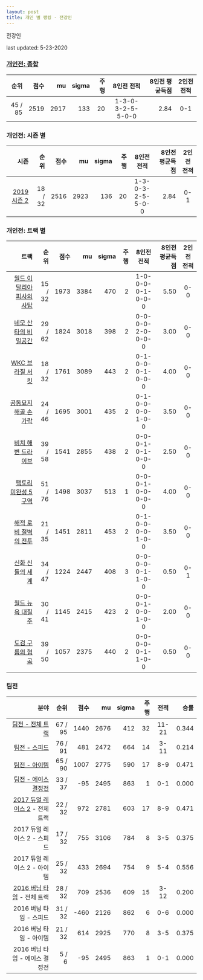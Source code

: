 ```yaml
---
layout: post
title: 개인 별 랭킹 - 전강인
---
```


전강인

last updated: 5-23-2020

### [개인전: 종합](../singles-full)

| 순위 | 점수 | mu | sigma | 주행 | 8인전 전적 | 8인전 평균득점 | 2인전 전적 |
|---:|---:|---:|---:|---:|:---:|---:|:---:|
| 45 / 85 | 2519 | 2917 | 133 | 20 | 1-3-0-3-2-5-5-0-0 | 2.84 | 0-1 |

### 개인전: 시즌 별

| 시즌 | 순위 | 점수 | mu | sigma | 주행 | 8인전 전적 | 8인전 평균득점 | 2인전 전적 |
|---:|---:|---:|---:|---:|---:|:---:|---:|:---:|
| [2019 시즌 2](../singles-s2019_2) | 18 / 32 | 2516 | 2923 | 136 | 20 |  1-3-0-3-2-5-5-0-0 | 2.84 | 0-1 |

### 개인전: 트랙 별

| 트랙 | 순위 | 점수 | mu | sigma | 주행 | 8인전 전적 | 8인전 평균득점 | 2인전 전적 |
|---:|---:|---:|---:|---:|---:|:---:|---:|:---:|
| [월드 이탈리아 피사의 사탑](../pizza) | 15 / 32 | 1973 | 3384 | 470 | 2 | 1-0-0-0-0-1-0-0-0 | 5.50 | 0-0 |
| [네모 산타의 비밀공간](../santa) | 29 / 62 | 1824 | 3018 | 398 | 2 | 0-0-0-0-2-0-0-0-0 | 3.00 | 0-0 |
| [WKC 브라질 서킷](../brazil) | 18 / 32 | 1761 | 3089 | 443 | 2 | 0-1-0-0-0-1-0-0-0 | 4.00 | 0-0 |
| [공동묘지 해골 손가락](../haeson) | 24 / 46 | 1695 | 3001 | 435 | 2 | 0-1-0-0-0-0-1-0-0 | 3.50 | 0-0 |
| [비치 해변 드라이브](../haebyun) | 39 / 58 | 1541 | 2855 | 438 | 2 | 0-0-0-1-0-1-0-0-0 | 2.50 | 0-0 |
| [팩토리 미완성 5구역](../district5) | 51 / 76 | 1498 | 3037 | 513 | 1 | 0-0-0-1-0-0-0-0-0 | 4.00 | 0-0 |
| [해적 로비 절벽의 전투](../lobby) | 21 / 35 | 1451 | 2811 | 453 | 2 | 0-1-0-0-0-0-1-0-0 | 3.50 | 0-0 |
| [신화 신들의 세계](../shinsegye) | 34 / 47 | 1224 | 2447 | 408 | 3 | 0-0-0-0-0-1-1-0-0 | 0.50 | 0-1 |
| [월드 뉴욕 대질주](../newyork) | 30 / 41 | 1145 | 2415 | 423 | 2 | 0-0-0-1-0-0-1-0-0 | 2.00 | 0-0 |
| [도검 구름의 협곡](../hyupgog) | 39 / 50 | 1057 | 2375 | 440 | 2 | 0-0-0-0-0-1-1-0-0 | 0.50 | 0-0 |

### 팀전

| 분야 | 순위 | 점수 | mu | sigma | 주행 | 전적 | 승률 |
|---:|---:|---:|---:|---:|---:|:---:|---:|
| [팀전 - 전체 트랙](../team-full) | 67 / 95 | 1440 | 2676 | 412 | 32 | 11-21 | 0.344 |
| [팀전 - 스피드](../team-speed) | 76 / 91 | 481 | 2472 | 664 | 14 | 3-11 | 0.214 |
| [팀전 - 아이템](../team-item) | 65 / 90 | 1007 | 2775 | 590 | 17 | 8-9 | 0.471 |
| [팀전 - 에이스 결정전](../team-ace) | 33 / 37 | -95 | 2495 | 863 | 1 | 0-1 | 0.000 |
| [2017 듀얼 레이스 2](../teams-t2017_1) - 전체 트랙 | 22 / 32 | 972 | 2781 | 603 | 17 | 8-9 | 0.471 |
| 2017 듀얼 레이스 2 - 스피드 | 17 / 32 | 755 | 3106 | 784 | 8 | 3-5 | 0.375 |
| 2017 듀얼 레이스 2 - 아이템 | 25 / 32 | 433 | 2694 | 754 | 9 | 5-4 | 0.556 |
| [2016 버닝 타임](../teams-t2016_1) - 전체 트랙 | 28 / 32 | 709 | 2536 | 609 | 15 | 3-12 | 0.200 |
| 2016 버닝 타임 - 스피드 | 31 / 32 | -460 | 2126 | 862 | 6 | 0-6 | 0.000 |
| 2016 버닝 타임 - 아이템 | 21 / 32 | 614 | 2925 | 770 | 8 | 3-5 | 0.375 |
| 2016 버닝 타임 - 에이스 결정전 | 5 / 6 | -95 | 2495 | 863 | 1 | 0-1 | 0.000 |
